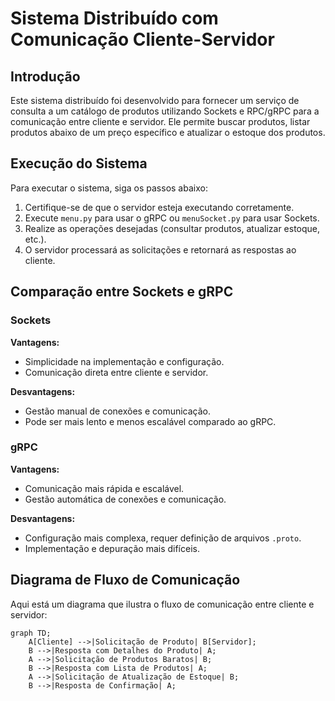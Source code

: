 # Sistema Distribuído com Comunicação Cliente-Servidor

## Introdução

Este sistema distribuído foi desenvolvido para fornecer um serviço de consulta a um catálogo de produtos utilizando Sockets e RPC/gRPC para a comunicação entre cliente e servidor. Ele permite buscar produtos, listar produtos abaixo de um preço específico e atualizar o estoque dos produtos.

## Execução do Sistema

Para executar o sistema, siga os passos abaixo:

1. Certifique-se de que o servidor esteja executando corretamente.
2. Execute `menu.py` para usar o gRPC ou `menuSocket.py` para usar Sockets.
3. Realize as operações desejadas (consultar produtos, atualizar estoque, etc.).
4. O servidor processará as solicitações e retornará as respostas ao cliente.

## Comparação entre Sockets e gRPC

### Sockets
**Vantagens:**
- Simplicidade na implementação e configuração.
- Comunicação direta entre cliente e servidor.

**Desvantagens:**
- Gestão manual de conexões e comunicação.
- Pode ser mais lento e menos escalável comparado ao gRPC.

### gRPC
**Vantagens:**
- Comunicação mais rápida e escalável.
- Gestão automática de conexões e comunicação.

**Desvantagens:**
- Configuração mais complexa, requer definição de arquivos `.proto`.
- Implementação e depuração mais difíceis.

## Diagrama de Fluxo de Comunicação

Aqui está um diagrama que ilustra o fluxo de comunicação entre cliente e servidor:

```mermaid
graph TD;
    A[Cliente] -->|Solicitação de Produto| B[Servidor];
    B -->|Resposta com Detalhes do Produto| A;
    A -->|Solicitação de Produtos Baratos| B;
    B -->|Resposta com Lista de Produtos| A;
    A -->|Solicitação de Atualização de Estoque| B;
    B -->|Resposta de Confirmação| A;
